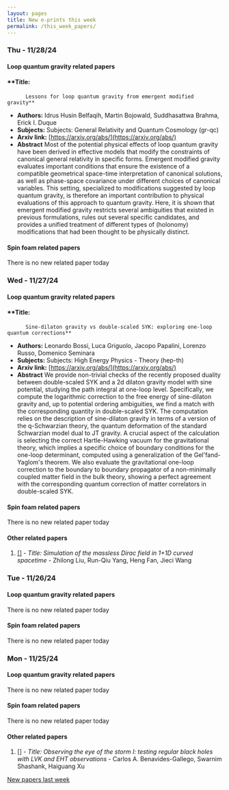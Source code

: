 ```yaml
---
layout: pages
title: New e-prints this week
permalink: /this_week_papers/
---
```




### Thu - 11/28/24

#### Loop quantum gravity related papers

#### **Title:
          Lessons for loop quantum gravity from emergent modified gravity**
 - **Authors:** Idrus Husin Belfaqih, Martin Bojowald, Suddhasattwa Brahma, Erick I. Duque
 - **Subjects:** Subjects:
General Relativity and Quantum Cosmology (gr-qc)
 - **Arxiv link:** [https://arxiv.org/abs/](https://arxiv.org/abs/)
 - **Abstract**
 Most of the potential physical effects of loop quantum gravity have been derived in effective models that modify the constraints of canonical general relativity in specific forms. Emergent modified gravity evaluates important conditions that ensure the existence of a compatible geometrical space-time interpretation of canonical solutions, as well as phase-space covariance under different choices of canonical variables. This setting, specialized to modifications suggested by loop quantum gravity, is therefore an important contribution to physical evaluations of this approach to quantum gravity. Here, it is shown that emergent modified gravity restricts several ambiguities that existed in previous formulations, rules out several specific candidates, and provides a unified treatment of different types of (holonomy) modifications that had been thought to be physically distinct. 

#### Spin foam related papers

There is no new related paper today 

### Wed - 11/27/24

#### Loop quantum gravity related papers

#### **Title:
          Sine-dilaton gravity vs double-scaled SYK: exploring one-loop quantum corrections**
 - **Authors:** Leonardo Bossi, Luca Griguolo, Jacopo Papalini, Lorenzo Russo, Domenico Seminara
 - **Subjects:** Subjects:
High Energy Physics - Theory (hep-th)
 - **Arxiv link:** [https://arxiv.org/abs/](https://arxiv.org/abs/)
 - **Abstract**
 We provide non-trivial checks of the recently proposed duality between double-scaled SYK and a 2d dilaton gravity model with sine potential, studying the path integral at one-loop level. Specifically, we compute the logarithmic correction to the free energy of sine-dilaton gravity and, up to potential ordering ambiguities, we find a match with the corresponding quantity in double-scaled SYK. The computation relies on the description of sine-dilaton gravity in terms of a version of the q-Schwarzian theory, the quantum deformation of the standard Schwarzian model dual to JT gravity. A crucial aspect of the calculation is selecting the correct Hartle-Hawking vacuum for the gravitational theory, which implies a specific choice of boundary conditions for the one-loop determinant, computed using a generalization of the Gel'fand-Yaglom's theorem. We also evaluate the gravitational one-loop correction to the boundary to boundary propagator of a non-minimally coupled matter field in the bulk theory, showing a perfect agreement with the corresponding quantum correction of matter correlators in double-scaled SYK. 

#### Spin foam related papers

There is no new related paper today 



#### Other related papers

1. [[]](https://arxiv.org/abs/) - *Title:
          Simulation of the massless Dirac field in 1+1D curved spacetime* - Zhilong Liu, Run-Qiu Yang, Heng Fan, Jieci Wang



### Tue - 11/26/24

#### Loop quantum gravity related papers

There is no new related paper today 

#### Spin foam related papers

There is no new related paper today 

### Mon - 11/25/24

#### Loop quantum gravity related papers

There is no new related paper today 

#### Spin foam related papers

There is no new related paper today 



#### Other related papers

1. [[]](https://arxiv.org/abs/) - *Title:
          Observing the eye of the storm I: testing regular black holes with LVK and EHT observations* - Carlos A. Benavides-Gallego, Swarnim Shashank, Haiguang Xu






[New papers last week]({{site.url}}/archived/weekly/pre-prints/2024/11/25/archived_weekly_papers.html)